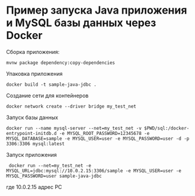 # Пример запуска Java приложения и MySQL базы данных через Docker

Сборка приложения:

```
mvnw package dependency:copy-dependencies
``` 

Упаковка приложения

```
docker build -t sample-java-jdbc .
```

Создание сети для контейнеров

```
docker network create --driver bridge my_test_net
```

Запуск базы данных

```
docker run --name mysql-server --net=my_test_net -v $PWD/sql:/docker-entrypoint-initdb.d -e MYSQL_ROOT_PASSWORD=12345678 -e MYSQL_DATABASE=sample -e MYSQL_USER=user -e MYSQL_PASSWORD=user -d -p 3306:3306 mysql:latest
```

Запуск приложения

```
 docker run --net=my_test_net -e MYSQL_URL=jdbc:mysql://10.0.2.15:3306/sample -e MYSQL_USER=user -e MYSQL_PASSWORD=user sample-java-jdbc
```

где 10.0.2.15 адрес PC